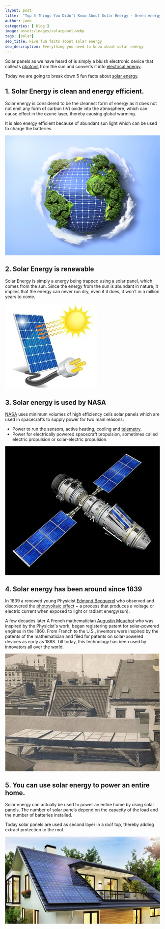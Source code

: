 ```yaml
---
layout: post
title:  "Top 5 Things You Didn't Know About Solar Energy - Green energy, NASA"
author: jane
categories: [ blog ]
image: assets/images/solarpanel.webp
tags: [solar]
seo_title: Five fun facts about solar energy
seo_description: Everything you need to know about solar energy
---
```

Solar panels as we have heard of is simply a bluish electronic device that collects [photons](https://www.thoughtco.com/what-is-a-photon-definition-and-properties-2699039) from the sun and converts it into [electrical energy](https://byjus.com/physics/electrical-energy-and-power/).

Today we are going to break down 5 fun facts about [solar energy](https://www.energy.gov/eere/solar/how-does-solar-work#:~:text=Solar%20technologies%20convert%20sunlight%20into,in%20batteries%20or%20thermal%20storage.).

## 1. Solar Energy is clean and energy efficient.

Solar energy is considered to be the cleanest form of energy as it does not not emit any form of carbon (IV) oxide into the atmosphere, which can cause effect in the ozone layer, thereby causing global warming.

It is also energy efficient because of abundant sun light which can be used to charge the batteries.

![solar-energy-clean](../assets/images/Green-solar-panels-make-clean-energy-more-aesthetically-appealing.webp)

## 2. Solar Energy is renewable

Solar Energy is simply a energy being trapped using a solar panel, which comes from the sun.
Since the energy from the sun is abundant in nature, it implies that the energy can never run dry, even if it does, it won't in a million years to come.

![RENEWABLE-ENERGY](../assets/images/is-solar-renewable-300x278.webp)

## 3. Solar energy is used by NASA

[NASA](https://en.wikipedia.org/wiki/NASA) uses minimum volumes  of high efficiency cells solar panels which are used in spacecrafts to supply power for two main reasons:
* Power to run the sensors, active heating, cooling and [telemetry](https://stackify.com/telemetry-tutorial/).
* Power for electrically powered spacecraft propulsion, sometimes called electric propulsion or solar-electric propulsion.

![NASA](../assets/images/83fcacfa5163560414f4df68c6826534.webp)

## 4. Solar energy has been around since 1839

In 1839 a renowed young Physicist [Edmond Becquerel](https://en.wikipedia.org/wiki/Edmond_Becquerel) who observed and discovered the [photovoltaic effect](https://byjus.com/jee/photoelectric-effect/) $-$ a process that produces a voltage or electric current when exposed to light or radiant energy(sun).

A few decades later A French mathematician [Augustin Mouchot](https://en.wikipedia.org/wiki/Augustin_Mouchot) who was inspired by the Physicist's work, began registering patent for solar-powered engines in the 1860. From Franch to the U.S., inventors were inspired by the patents of the mathematician and filed for patents on solar-powered devices as early as 1888.
Till today, this technology has been used by innovators all over the world.

![solar-panel-1888](../assets/images/first_solar_array-charles_fritts.webp)

## 5. You can use solar energy to power an entire home.

Solar energy can actually be used to power an entire home by using solar panels. The number of solar panels depend on the capacity of the load and the number of batteries installed.

Today solar panels are used as second layer in a roof top, thereby adding extract protection to the roof.

![Solar panel](../assets/images/solar-panels.webp)


 
 
